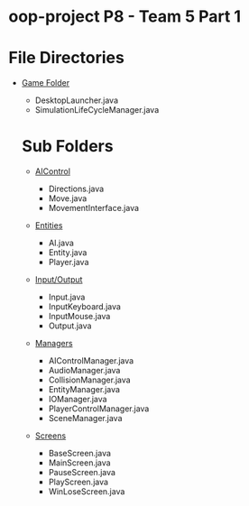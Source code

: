 # oop-project P8 - Team 5 Part 1

# File Directories 
- [Game Folder](./desktop/src/com/mygdx/game)
    - DesktopLauncher.java
    - SimulationLifeCycleManager.java
    
    # Sub Folders
    - [AIControl](./desktop/src/com/mygdx/game/AIControl)
        - Directions.java
        - Move.java
        - MovementInterface.java
    
    - [Entities](./desktop/src/com/mygdx/game/Entities)
        - AI.java
        - Entity.java
        - Player.java

    - [Input/Output](./desktop/src/com/mygdx/game/InputOutput)
        - Input.java
        - InputKeyboard.java
        - InputMouse.java
        - Output.java
    
    - [Managers](./desktop/src/com/mygdx/game/Managers)
        - AIControlManager.java
        - AudioManager.java
        - CollisionManager.java
        - EntityManager.java
        - IOManager.java
        - PlayerControlManager.java
        - SceneManager.java
    
    - [Screens](./desktop/src/com/mygdx/game/Screens)
        - BaseScreen.java 
        - MainScreen.java
        - PauseScreen.java
        - PlayScreen.java
        - WinLoseScreen.java
